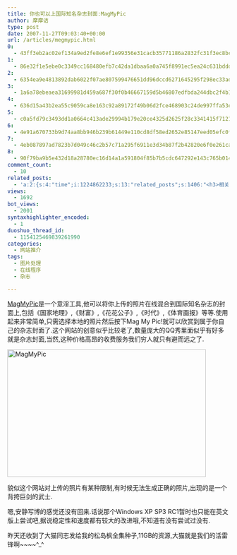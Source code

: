 ```yaml
---
title: 你也可以上国际知名杂志封面:MagMyPic
author: 摩摩诘
type: post
date: 2007-11-27T09:03:40+00:00
url: /articles/megmypic.html
0:
  - 43ff3eb2ac02ef134a9ed2fe8e6ef1e99356e31cacb35771186a2832fc31f3ec8bce408dfe3966cc82e7f8912378b396
1:
  - 86e32f1e5ebe0c3349cc168480efb7c42da1dbaa6a0a745f8991ec5ea24c631bddd787b113a28d8bb628a24b67a18315
2:
  - 6354ea9e4813892dab6022f07ae807599476651dd96dccd6271645295f298ec33ad1d6e1be724a97540ab6bb77139c7f
3:
  - 1a6a78ebeaea31699981d459a687f30f0b46667159d5b46807edfbda244dbc2f4b1562674a504c4eaeb4d4f3d4a022f8
4:
  - 636d15a43b2ea55c9059ca8e163c92a89172f49b06d2fce468903c24de997ffa53e01b9d212669dc83f13a3112f9d454
5:
  - c0a5fd79c3493dd1a0664c413ade29994b179e20ce4325d2625f28c3341415f712188f10e65ad8fe292564a8f4962b82
6:
  - 4e91a670733b9d74aa8bb946b239b61449e110cd8df58ed2652e85147eed05efc0f9dac2952071c709f631f8ba38a3a7
7:
  - 4eb087897ad7823b7d049c46c2b57c71a295f6911e3d34b87f2b42820e6f0e261ca07679fac9b522b9a0b964558d93af
8:
  - 90f79ba9b5e432d18a28780ec16d14a1a591804f85b7b5cdc647292e143c765b01425f337ccf498f9622617a2613eb3a
comment_count:
  - 10
related_posts:
  - 'a:2:{s:4:"time";i:1224862233;s:13:"related_posts";s:1406:"<h3>相关日志</h3><ul class="related_post"><li><a href="http://www.digglife.cn/articles/enhance-mobile-phone-pics.html" title="如何提高手机照片的质量">如何提高手机照片的质量</a></li><li><a href="http://www.digglife.cn/articles/improve-your-image-online.html" title="在线一键优化你的照片">在线一键优化你的照片</a></li><li><a href="http://www.digglife.cn/articles/online-image-resizer-cropper.html" title="15个在线图片缩放剪切工具">15个在线图片缩放剪切工具</a></li><li><a href="http://www.digglife.cn/articles/online-business-cards-produced-fackbook-and-myspace.html" title="在线制作Fackbook和Myspace名片">在线制作Fackbook和Myspace名片</a></li><li><a href="http://www.digglife.cn/articles/round-pic.html" title="归来:在线给图片加上圆角效果Round Pic">归来:在线给图片加上圆角效果Round Pic</a></li><li><a href="http://www.digglife.cn/articles/%e5%9c%a8%e7%ba%bf%e7%a8%8b%e5%ba%8f%e7%ae%80%e5%8d%95%e6%98%93%e7%94%a8%e7%9a%84%e5%9c%a8%e7%ba%bf%e5%9b%be%e7%89%87%e7%bc%96%e8%be%91%e5%99%a8wiredness.html" title="在线程序:简单易用的在线图片编辑器Wiredness">在线程序:简单易用的在线图片编辑器Wiredness</a></li><li><a href="http://www.digglife.cn/articles/free-photoshop-brush.html" title="免费下载900多个Photoshop笔刷">免费下载900多个Photoshop笔刷</a></li></ul>";}'
views:
  - 1692
bot_views:
  - 2001
syntaxhighlighter_encoded:
  - 1
duoshuo_thread_id:
  - 1154125469839261990
categories:
  - 网站推介
tags:
  - 图片处理
  - 在线程序
  - 杂志

---
```

<a title="MagMyPic" href="http://www.magmypic.com/" target="_blank">MagMyPic</a>是一个意淫工具,他可以将你上传的照片在线混合到国际知名杂志的封面上,包括《国家地理》,《财富》,《花花公子》,《时代》,《体育画报》等等.使用起来非常简单,只需选择本地的照片然后按下Mag My Pic!就可以欣赏到属于你自己的杂志封面了.这个网站的创意似乎比较老了,数量庞大的QQ秀里面似乎有好多就是杂志封面,当然,这种价格高昂的收费服务我们穷人就只有避而远之了.

<a href="https://www.digglife.net/wp-content/uploads/3/379/2007/11/magmypic.png" target="_blank"><img height="289" alt="MagMyPic" src="https://www.digglife.net/wp-content/uploads/3/379/2007/11/magmypic-thumb.png" width="450" border="0" /></a> 

<!--more-->

貌似这个网站对上传的照片有某种限制,有时候无法生成正确的照片,出现的是一个背挎巨剑的武士.

嗯,安静写博的感觉还没有回来.话说那个Windows XP SP3 RC1暂时也只能在英文版上尝试吧,据说稳定性和速度都有较大的改进哦,不知道有没有尝试过没有.

昨天还收到了大猫同志发给我的松岛枫全集种子,11GB的资源,大猫就是我们的活雷锋啊~~~~^_^
